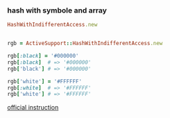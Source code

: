 ### hash with symbole and array



```ruby
HashWithIndifferentAccess.new


rgb = ActiveSupport::HashWithIndifferentAccess.new

rgb[:black] = '#000000'
rgb[:black]  # => '#000000'
rgb['black'] # => '#000000'

rgb['white'] = '#FFFFFF'
rgb[:white]  # => '#FFFFFF'
rgb['white'] # => '#FFFFFF'
```


[official instruction](http://api.rubyonrails.org/classes/ActiveSupport/HashWithIndifferentAccess.html)
